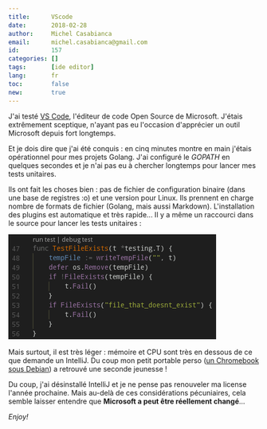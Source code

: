 ```yaml
---
title:      VScode
date:       2018-02-28
author:     Michel Casabianca
email:      michel.casabianca@gmail.com
id:         157
categories: []
tags:       [ide editor]
lang:       fr
toc:        false
new:        true
---
```


J'ai testé [VS Code](https://code.visualstudio.com/), l'éditeur de code Open
Source de Microsoft. J'étais extrêmement sceptique, n'ayant pas eu l'occasion
d'apprécier un outil Microsoft depuis fort longtemps.

<!--more-->

Et je dois dire que j'ai été conquis : en cinq minutes montre en main j'étais
opérationnel pour mes projets Golang. J'ai configuré le *GOPATH* en quelques
secondes et je n'ai pas eu à chercher longtemps pour lancer mes tests unitaires.

Ils ont fait les choses bien : pas de fichier de configuration binaire (dans
une base de registres :o) et une version pour Linux. Ils prennent en charge
nombre de formats de fichier (Golang, mais aussi Markdown). L'installation des
plugins est automatique et très rapide... Il y a même un raccourci dans le
source pour lancer les tests unitaires :

![](vscode-unit-test.png)

Mais surtout, il est très léger : mémoire et CPU sont très en dessous de ce que
demande un IntelliJ. Du coup mon petit portable perso
([un Chromebook sous Debian](http://sweetohm.net/article/debian-jessie-acer-c720p.html))
a retrouvé une seconde jeunesse !

Du coup, j'ai désinstallé IntelliJ et je ne pense pas renouveler ma license
l'année prochaine. Mais au-delà de ces considérations pécuniaires, cela
semble laisser entendre que **Microsoft a peut être réellement changé**...

*Enjoy!*

